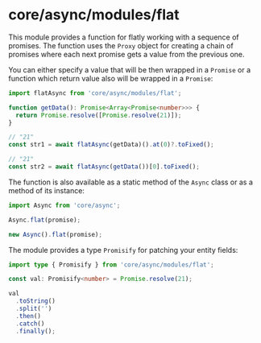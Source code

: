 # core/async/modules/flat

This module provides a function for flatly working with a sequence of promises.
The function uses the `Proxy` object for creating a chain of promises where each next promise gets a value from the previous one.

You can either specify a value that will be then wrapped in a `Promise` or a function which return value also will be wrapped in a `Promise`:

```typescript
import flatAsync from 'core/async/modules/flat';

function getData(): Promise<Array<Promise<number>>> {
  return Promise.resolve([Promise.resolve(21)]);
}

// "21"
const str1 = await flatAsync(getData)().at(0)?.toFixed();

// "21"
const str2 = await flatAsync(getData())[0].toFixed();
```

The function is also available as a static method of the `Async` class or as a method of its instance:

```typescript
import Async from 'core/async';

Async.flat(promise);

new Async().flat(promise);
```

The module provides a type `Promisify` for patching your entity fields:

```typescript
import type { Promisify } from 'core/async/modules/flat';

const val: Promisify<number> = Promise.resolve(21);

val
  .toString()
  .split('')
  .then()
  .catch()
  .finally();
```
